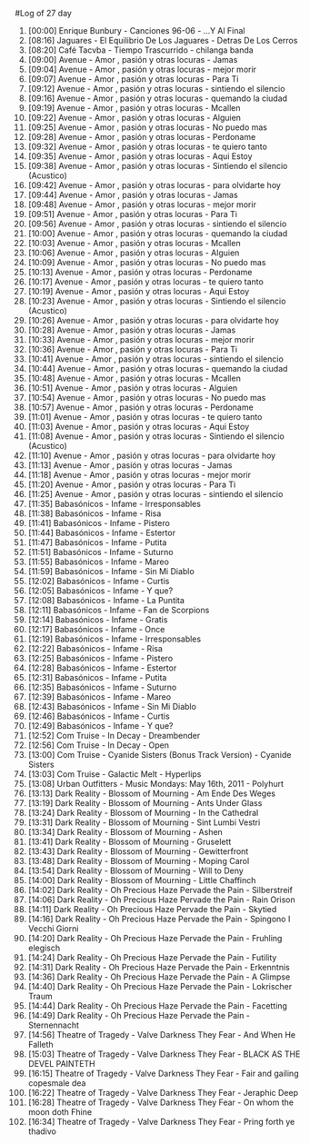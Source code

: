 #Log of 27 day

1. [00:00] Enrique Bunbury - Canciones 96-06 - ...Y Al Final
1. [08:16] Jaguares - El Equilibrio De Los Jaguares - Detras De Los Cerros
1. [08:20] Café Tacvba - Tiempo Trascurrido - chilanga banda
1. [09:00] Avenue - Amor , pasión y otras locuras - Jamas
1. [09:04] Avenue - Amor , pasión y otras locuras - mejor morir
1. [09:07] Avenue - Amor , pasión y otras locuras - Para Ti
1. [09:12] Avenue - Amor , pasión y otras locuras - sintiendo el silencio
1. [09:16] Avenue - Amor , pasión y otras locuras - quemando la ciudad
1. [09:19] Avenue - Amor , pasión y otras locuras - Mcallen
1. [09:22] Avenue - Amor , pasión y otras locuras - Alguien
1. [09:25] Avenue - Amor , pasión y otras locuras - No puedo mas
1. [09:28] Avenue - Amor , pasión y otras locuras - Perdoname
1. [09:32] Avenue - Amor , pasión y otras locuras - te quiero tanto
1. [09:35] Avenue - Amor , pasión y otras locuras - Aqui Estoy
1. [09:38] Avenue - Amor , pasión y otras locuras - Sintiendo el silencio (Acustico)
1. [09:42] Avenue - Amor , pasión y otras locuras - para olvidarte hoy
1. [09:44] Avenue - Amor , pasión y otras locuras - Jamas
1. [09:48] Avenue - Amor , pasión y otras locuras - mejor morir
1. [09:51] Avenue - Amor , pasión y otras locuras - Para Ti
1. [09:56] Avenue - Amor , pasión y otras locuras - sintiendo el silencio
1. [10:00] Avenue - Amor , pasión y otras locuras - quemando la ciudad
1. [10:03] Avenue - Amor , pasión y otras locuras - Mcallen
1. [10:06] Avenue - Amor , pasión y otras locuras - Alguien
1. [10:09] Avenue - Amor , pasión y otras locuras - No puedo mas
1. [10:13] Avenue - Amor , pasión y otras locuras - Perdoname
1. [10:17] Avenue - Amor , pasión y otras locuras - te quiero tanto
1. [10:19] Avenue - Amor , pasión y otras locuras - Aqui Estoy
1. [10:23] Avenue - Amor , pasión y otras locuras - Sintiendo el silencio (Acustico)
1. [10:26] Avenue - Amor , pasión y otras locuras - para olvidarte hoy
1. [10:28] Avenue - Amor , pasión y otras locuras - Jamas
1. [10:33] Avenue - Amor , pasión y otras locuras - mejor morir
1. [10:36] Avenue - Amor , pasión y otras locuras - Para Ti
1. [10:41] Avenue - Amor , pasión y otras locuras - sintiendo el silencio
1. [10:44] Avenue - Amor , pasión y otras locuras - quemando la ciudad
1. [10:48] Avenue - Amor , pasión y otras locuras - Mcallen
1. [10:51] Avenue - Amor , pasión y otras locuras - Alguien
1. [10:54] Avenue - Amor , pasión y otras locuras - No puedo mas
1. [10:57] Avenue - Amor , pasión y otras locuras - Perdoname
1. [11:01] Avenue - Amor , pasión y otras locuras - te quiero tanto
1. [11:03] Avenue - Amor , pasión y otras locuras - Aqui Estoy
1. [11:08] Avenue - Amor , pasión y otras locuras - Sintiendo el silencio (Acustico)
1. [11:10] Avenue - Amor , pasión y otras locuras - para olvidarte hoy
1. [11:13] Avenue - Amor , pasión y otras locuras - Jamas
1. [11:18] Avenue - Amor , pasión y otras locuras - mejor morir
1. [11:20] Avenue - Amor , pasión y otras locuras - Para Ti
1. [11:25] Avenue - Amor , pasión y otras locuras - sintiendo el silencio
1. [11:35] Babasónicos - Infame - Irresponsables
1. [11:38] Babasónicos - Infame - Risa
1. [11:41] Babasónicos - Infame - Pistero
1. [11:44] Babasónicos - Infame - Estertor
1. [11:47] Babasónicos - Infame - Putita
1. [11:51] Babasónicos - Infame - Suturno
1. [11:55] Babasónicos - Infame - Mareo
1. [11:59] Babasónicos - Infame - Sin Mi Diablo
1. [12:02] Babasónicos - Infame - Curtis
1. [12:05] Babasónicos - Infame - Y que?
1. [12:08] Babasónicos - Infame - La Puntita
1. [12:11] Babasónicos - Infame - Fan de Scorpions
1. [12:14] Babasónicos - Infame - Gratis
1. [12:17] Babasónicos - Infame - Once
1. [12:19] Babasónicos - Infame - Irresponsables
1. [12:22] Babasónicos - Infame - Risa
1. [12:25] Babasónicos - Infame - Pistero
1. [12:28] Babasónicos - Infame - Estertor
1. [12:31] Babasónicos - Infame - Putita
1. [12:35] Babasónicos - Infame - Suturno
1. [12:39] Babasónicos - Infame - Mareo
1. [12:43] Babasónicos - Infame - Sin Mi Diablo
1. [12:46] Babasónicos - Infame - Curtis
1. [12:49] Babasónicos - Infame - Y que?
1. [12:52] Com Truise - In Decay - Dreambender
1. [12:56] Com Truise - In Decay - Open
1. [13:00] Com Truise - Cyanide Sisters (Bonus Track Version) - Cyanide Sisters
1. [13:03] Com Truise - Galactic Melt - Hyperlips
1. [13:08] Urban Outfitters - Music Mondays: May 16th, 2011 - Polyhurt
1. [13:13] Dark Reality - Blossom of Mourning - Am Ende Des Weges
1. [13:19] Dark Reality - Blossom of Mourning - Ants Under Glass
1. [13:24] Dark Reality - Blossom of Mourning - In the Cathedral
1. [13:31] Dark Reality - Blossom of Mourning - Sint Lumbi Vestri
1. [13:34] Dark Reality - Blossom of Mourning - Ashen
1. [13:41] Dark Reality - Blossom of Mourning - Gruselett
1. [13:43] Dark Reality - Blossom of Mourning - Gewitterfront
1. [13:48] Dark Reality - Blossom of Mourning - Moping Carol
1. [13:54] Dark Reality - Blossom of Mourning - Will to Deny
1. [14:00] Dark Reality - Blossom of Mourning - Little Chaffinch
1. [14:02] Dark Reality - Oh Precious Haze Pervade the Pain - Silberstreif
1. [14:06] Dark Reality - Oh Precious Haze Pervade the Pain - Rain Orison
1. [14:11] Dark Reality - Oh Precious Haze Pervade the Pain - Skytied
1. [14:16] Dark Reality - Oh Precious Haze Pervade the Pain - Spingono I Vecchi Giorni
1. [14:20] Dark Reality - Oh Precious Haze Pervade the Pain - Fruhling elegisch
1. [14:24] Dark Reality - Oh Precious Haze Pervade the Pain - Futility
1. [14:31] Dark Reality - Oh Precious Haze Pervade the Pain - Erkenntnis
1. [14:36] Dark Reality - Oh Precious Haze Pervade the Pain - A Glimpse
1. [14:40] Dark Reality - Oh Precious Haze Pervade the Pain - Lokrischer Traum
1. [14:44] Dark Reality - Oh Precious Haze Pervade the Pain - Facetting
1. [14:49] Dark Reality - Oh Precious Haze Pervade the Pain - Sternennacht
1. [14:56] Theatre of Tragedy - Valve Darkness They Fear - And When He Falleth
1. [15:03] Theatre of Tragedy - Valve Darkness They Fear - BLACK AS THE DEVEL PAINTETH
1. [16:15] Theatre of Tragedy - Valve Darkness They Fear - Fair and gailing copesmale dea
1. [16:22] Theatre of Tragedy - Valve Darkness They Fear - Jeraphic Deep
1. [16:28] Theatre of Tragedy - Valve Darkness They Fear - On whom the moon doth Fhine
1. [16:34] Theatre of Tragedy - Valve Darkness They Fear - Pring forth ye thadivo
